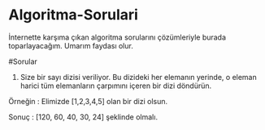 # Algoritma-Sorulari
İnternette karşıma çıkan algoritma sorularını çözümleriyle burada toparlayacağım. Umarım faydası olur.

#Sorular
1) Size bir sayı dizisi veriliyor. Bu dizideki her elemanın yerinde, o eleman harici tüm elemanların çarpımını içeren bir dizi döndürün.

Örneğin : Elimizde [1,2,3,4,5] olan bir dizi olsun.

Sonuç : [120, 60, 40, 30, 24] şeklinde olmalı. 
